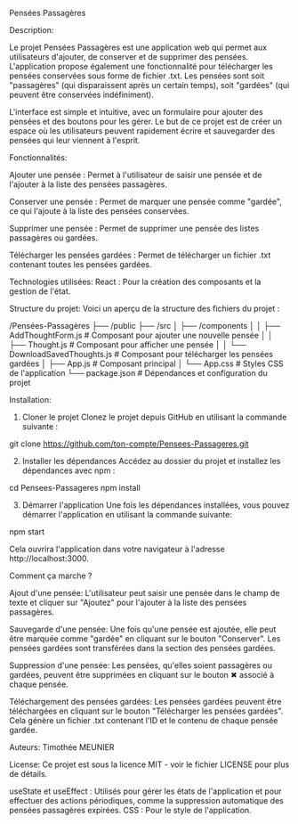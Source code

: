 Pensées Passagères


Description:

Le projet Pensées Passagères est une application web qui permet aux utilisateurs d'ajouter, de conserver et de supprimer des pensées. L'application propose également une fonctionnalité pour télécharger les pensées conservées sous forme de fichier .txt. Les pensées sont soit "passagères" (qui disparaissent après un certain temps), soit "gardées" (qui peuvent être conservées indéfiniment).

L'interface est simple et intuitive, avec un formulaire pour ajouter des pensées et des boutons pour les gérer. Le but de ce projet est de créer un espace où les utilisateurs peuvent rapidement écrire et sauvegarder des pensées qui leur viennent à l'esprit.


Fonctionnalités:

Ajouter une pensée : Permet à l'utilisateur de saisir une pensée et de l'ajouter à la liste des pensées passagères.

Conserver une pensée : Permet de marquer une pensée comme "gardée", ce qui l'ajoute à la liste des pensées conservées.

Supprimer une pensée : Permet de supprimer une pensée des listes passagères ou gardées.

Télécharger les pensées gardées : Permet de télécharger un fichier .txt contenant toutes les pensées gardées.


Technologies utilisées:
React : Pour la création des composants et la gestion de l'état.

Structure du projet:
Voici un aperçu de la structure des fichiers du projet :

/Pensées-Passagères
  ├── /public
  ├── /src
  │   ├── /components
  │   │   ├── AddThoughtForm.js  # Composant pour ajouter une nouvelle pensée
  │   │   ├── Thought.js         # Composant pour afficher une pensée
  │   │   └── DownloadSavedThoughts.js  # Composant pour télécharger les pensées gardées
  │   ├── App.js                 # Composant principal
  │   └── App.css                # Styles CSS de l'application
  └── package.json               # Dépendances et configuration du projet


  Installation:
  
1. Cloner le projet
Clonez le projet depuis GitHub en utilisant la commande suivante :

git clone https://github.com/ton-compte/Pensees-Passageres.git


2. Installer les dépendances
Accédez au dossier du projet et installez les dépendances avec npm :

cd Pensees-Passageres
npm install


3. Démarrer l'application
Une fois les dépendances installées, vous pouvez démarrer l'application en utilisant la commande suivante:

npm start

Cela ouvrira l'application dans votre navigateur à l'adresse http://localhost:3000.


Comment ça marche ?

Ajout d'une pensée:
L'utilisateur peut saisir une pensée dans le champ de texte et cliquer sur "Ajoutez" pour l'ajouter à la liste des pensées passagères.

Sauvegarde d'une pensée:
Une fois qu'une pensée est ajoutée, elle peut être marquée comme "gardée" en cliquant sur le bouton "Conserver". Les pensées gardées sont transférées dans la section des pensées gardées.

Suppression d'une pensée:
Les pensées, qu'elles soient passagères ou gardées, peuvent être supprimées en cliquant sur le bouton ✖ associé à chaque pensée.

Téléchargement des pensées gardées:
Les pensées gardées peuvent être téléchargées en cliquant sur le bouton "Télécharger les pensées gardées". Cela génère un fichier .txt contenant l'ID et le contenu de chaque pensée gardée.

Auteurs:
Timothée MEUNIER

License:
Ce projet est sous la licence MIT - voir le fichier LICENSE pour plus de détails.

useState et useEffect : Utilisés pour gérer les états de l'application et pour effectuer des actions périodiques, comme la suppression automatique des pensées passagères expirées.
CSS : Pour le style de l'application.
